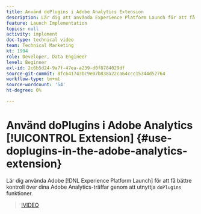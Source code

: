 ```yaml
---
title: Använd doPlugins i Adobe Analytics Extension
description: Lär dig att använda Experience Platform Launch för att få bättre kontroll över dina Adobe Analytics-träffar genom att utnyttja funktionen doPlugins.
feature: Launch Implementation
topics: null
activity: implement
doc-type: technical video
team: Technical Marketing
kt: 1994
role: Developer, Data Engineer
level: Beginner
exl-id: 2c6b5d24-9a7f-47ea-a239-d0f8784029df
source-git-commit: 8fc641743bc9e07b838a22ca64ccc15344d52764
workflow-type: tm+mt
source-wordcount: '54'
ht-degree: 0%

---
```


# Använd doPlugins i Adobe Analytics [!UICONTROL Extension] {#use-doplugins-in-the-adobe-analytics-extension}

Lär dig använda Adobe [!DNL Experience Platform Launch] för att få bättre kontroll över dina Adobe Analytics-träffar genom att utnyttja `doPlugins` funktioner.

>[!VIDEO](https://video.tv.adobe.com/v/25171?quality=12&learn=on)

